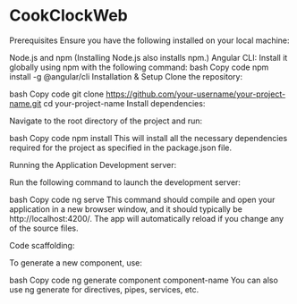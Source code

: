 # CookClockWeb
Prerequisites
Ensure you have the following installed on your local machine:

Node.js and npm (Installing Node.js also installs npm.)
Angular CLI: Install it globally using npm with the following command:
bash
Copy code
npm install -g @angular/cli
Installation & Setup
Clone the repository:

bash
Copy code
git clone https://github.com/your-username/your-project-name.git
cd your-project-name
Install dependencies:

Navigate to the root directory of the project and run:

bash
Copy code
npm install
This will install all the necessary dependencies required for the project as specified in the package.json file.

Running the Application
Development server:

Run the following command to launch the development server:

bash
Copy code
ng serve
This command should compile and open your application in a new browser window, and it should typically be http://localhost:4200/. The app will automatically reload if you change any of the source files.

Code scaffolding:

To generate a new component, use:

bash
Copy code
ng generate component component-name
You can also use ng generate for directives, pipes, services, etc.
